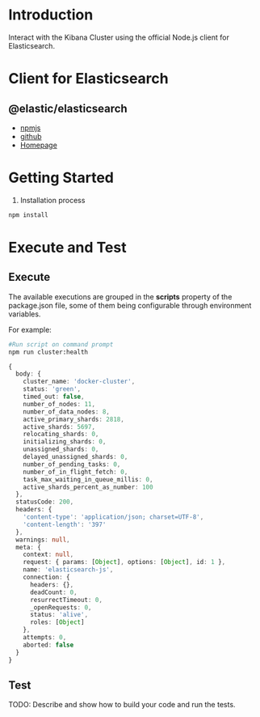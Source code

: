 # Introduction 
Interact with the Kibana Cluster using the official Node.js client for Elasticsearch.

# Client for Elasticsearch
## @elastic/elasticsearch
- [npmjs](https://www.npmjs.com/package/@elastic/elasticsearch)
- [github](https://github.com/elastic/elasticsearch-js)
- [Homepage](http://www.elastic.co/guide/en/elasticsearch/client/javascript-api/current/index.html)

# Getting Started
1.	Installation process
```bash
npm install
```
# Execute and Test

## Execute
The available executions are grouped in the <b>scripts</b> property of the package.json file, some of them being configurable through environment variables.

For example:

```bash
#Run script on command prompt 
npm run cluster:health
```

```typescript
{
  body: {
    cluster_name: 'docker-cluster',
    status: 'green',
    timed_out: false,
    number_of_nodes: 11,
    number_of_data_nodes: 8,
    active_primary_shards: 2818,
    active_shards: 5697,
    relocating_shards: 0,
    initializing_shards: 0,
    unassigned_shards: 0,
    delayed_unassigned_shards: 0,
    number_of_pending_tasks: 0,
    number_of_in_flight_fetch: 0,
    task_max_waiting_in_queue_millis: 0,
    active_shards_percent_as_number: 100
  },
  statusCode: 200,
  headers: {
    'content-type': 'application/json; charset=UTF-8',
    'content-length': '397'
  },
  warnings: null,
  meta: {
    context: null,
    request: { params: [Object], options: [Object], id: 1 },
    name: 'elasticsearch-js',
    connection: {
      headers: {},
      deadCount: 0,
      resurrectTimeout: 0,
      _openRequests: 0,
      status: 'alive',
      roles: [Object]
    },
    attempts: 0,
    aborted: false
  }
}
```

## Test
TODO: Describe and show how to build your code and run the tests. 